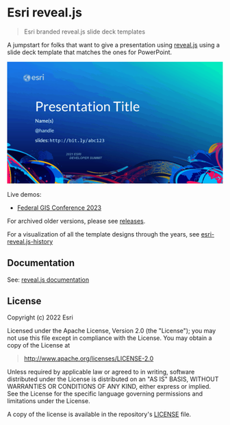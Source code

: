 # Esri reveal.js

> Esri branded reveal.js slide deck templates

A jumpstart for folks that want to give a presentation using [reveal.js](https://github.com/hakimel/reveal.js/) using a slide deck template that matches the ones for PowerPoint.

<p align="center">
  <a href="https://esri.github.io/reveal.js/uc-2022-technical-workshops.html"><img src="img/project-preview.gif" alt="project preview" /></a>
</p>

Live demos:

- [Federal GIS Conference 2023](https://esri.github.io/reveal.js/fed-gis-2023.html)

For archived older versions, please see [releases](https://github.com/esri/reveal.js/releases).

For a visualization of all the template designs through the years, see [esri-reveal.js-history](https://gavinr.github.io/esri-reveal.js-history/)

## Documentation

See: [reveal.js documentation](https://github.com/hakimel/reveal.js/blob/master/README.md)

## License

Copyright (c) 2022 Esri

Licensed under the Apache License, Version 2.0 (the "License");
you may not use this file except in compliance with the License.
You may obtain a copy of the License at

> http://www.apache.org/licenses/LICENSE-2.0

Unless required by applicable law or agreed to in writing, software
distributed under the License is distributed on an "AS IS" BASIS,
WITHOUT WARRANTIES OR CONDITIONS OF ANY KIND, either express or implied.
See the License for the specific language governing permissions and
limitations under the License.

A copy of the license is available in the repository's [LICENSE](./LICENSE) file.
